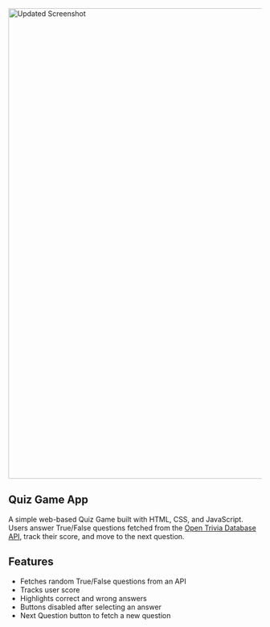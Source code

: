 <img width="1496" height="934" alt="Updated Screenshot" src="https://github.com/user-attachments/assets/c991c088-b4bd-4d07-bfc9-d9e70f343a1f" />

## Quiz Game App


A simple web-based Quiz Game built with HTML, CSS, and JavaScript. Users answer True/False questions fetched from the [Open Trivia Database API](https://opentdb.com/), track their score, and move to the next question.

## Features
- Fetches random True/False questions from an API
- Tracks user score
- Highlights correct and wrong answers
- Buttons disabled after selecting an answer
- Next Question button to fetch a new question
